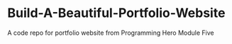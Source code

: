 # Build-A-Beautiful-Portfolio-Website
A code repo for portfolio website from Programming Hero Module Five
